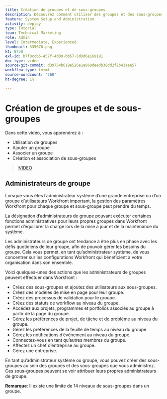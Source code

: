 ```yaml
---
title: Création de groupes et de sous-groupes
description: Découvrez comment utiliser des groupes et des sous-groupes pour l’organisation des utilisateurs et les autorisations de travail. Découvrez comment créer un groupe et des sous-groupes.
feature: System Setup and Administration
activity: deploy
type: Tutorial
team: Technical Marketing
role: Admin
level: Intermediate, Experienced
thumbnail: 335070.png
kt: 8758
exl-id: b7f8ccb5-457f-4d89-bb57-5d9d6e169191
doc-type: video
source-git-commit: d39754b619e526e1a869deedb38dd2f2b43aee57
workflow-type: tm+mt
source-wordcount: '268'
ht-degree: 1%

---
```


# Création de groupes et de sous-groupes

Dans cette vidéo, vous apprendrez à :

* Utilisation de groupes
* Ajouter un groupe
* Associer un groupe
* Création et association de sous-groupes

>[!VIDEO](https://video.tv.adobe.com/v/335070/?quality=12)

## Administrateurs de groupe

Lorsque vous êtes l’administrateur système d’une grande entreprise ou d’un groupe d’utilisateurs Workfront important, la gestion des paramètres Workfront pour chaque groupe et sous-groupe peut prendre du temps.

La désignation d’administrateurs de groupe pouvant exécuter certaines fonctions administratives pour leurs propres groupes dans Workfront permet d’équilibrer la charge lors de la mise à jour et de la maintenance du système.

Les administrateurs de groupe ont tendance à être plus en phase avec les défis quotidiens de leur groupe, afin de pouvoir gérer les besoins du groupe. Cela vous permet, en tant qu’administrateur système, de vous concentrer sur les configurations Workfront qui bénéficient à votre organisation dans son ensemble.

Voici quelques-unes des actions que les administrateurs de groupes peuvent effectuer dans Workfront :

* Créez des sous-groupes et ajoutez des utilisateurs aux sous-groupes.
* Créez des modèles de mise en page pour leur groupe.
* Créez des processus de validation pour le groupe.
* Créez des statuts de workflow au niveau du groupe.
* Accédez aux projets, programmes et portfolios associés au groupe à partir de la page du groupe.
* Gérez les préférences de projet, de tâche et de problème au niveau du groupe.
* Gérez les préférences de la feuille de temps au niveau du groupe.
* Gérez les notifications d’événement au niveau du groupe.
* Connectez-vous en tant qu’autres membres du groupe.
* Affectez un chef d’entreprise au groupe.
* Gérez une entreprise.

En tant qu’administrateur système ou groupe, vous pouvez créer des sous-groupes au sein des groupes et des sous-groupes que vous administrez. Ces sous-groupes peuvent se voir attribuer leurs propres administrateurs de groupe.

**Remarque**: Il existe une limite de 14 niveaux de sous-groupes dans un groupe.
